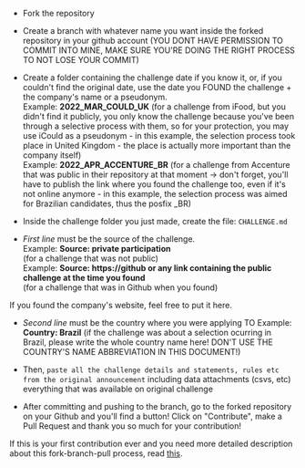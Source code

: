 
- Fork the repository      
- Create a branch with whatever name you want inside the forked repository in your github account (YOU DONT HAVE PERMISSION TO COMMIT INTO MINE, MAKE SURE YOU'RE DOING THE RIGHT PROCESS TO NOT LOSE YOUR COMMIT)    
- Create a folder containing the challenge date if you know it, or, if you couldn't find the original date, use the date you FOUND the challenge + the company's name or a pseudonym.    
Example: **2022_MAR_COULD_UK** (for a challenge from iFood, but you didn't find it publicly, you only know the challenge because you've been through a selective process with them, so for your protection, you may use iCould as a pseudonym - in this example, the selection process took place in United Kingdom - the place is actually more important than the company itself)     
Example: **2022_APR_ACCENTURE_BR** (for a challenge from Accenture that was public in their repository at that moment -> don't forget, you'll have to publish the link where you found the challenge too, even if it's not online anymore - in this example, the selection process was aimed for Brazilian candidates, thus the posfix _BR)


- Inside the challenge folder you just made, create the file: `CHALLENGE.md`
- *First line* must be the source of the challenge.   
Example: **Source: private participation**     
(for a challenge that was not public)    
Example: **Source: https://github or any link containing the public challenge at the time you found**       
(for a challenge that was in Github when you found)    
   
If you found the company's website, feel free to put it here.

- *Second line* must be the country where you were applying TO 
Example: **Country: Brazil** (if the challenge was about a selection ocurring in Brazil, please write the whole country name here! DON'T USE THE COUNTRY'S NAME ABBREVIATION IN THIS DOCUMENT!)
- Then, `paste all the challenge details and statements, rules etc from the original announcement` including data attachments (csvs, etc) everything that was available on original challenge
   
   
- After committing and pushing to the branch, go to the forked repository on your Github and you'll find a button! Click on "Contribute", make a Pull Request and thank you so much for your contribution!

If this is your first contribution ever and you need more detailed description about this fork-branch-pull process, read [this](https://github.com/firstcontributions/first-contributions/blob/main/translations/README.pt_br.md).